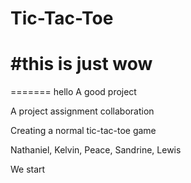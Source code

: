 # Tic-Tac-Toe


#this is just wow
=======
=======
hello A good project

A project assignment collaboration

Creating a normal tic-tac-toe game

Nathaniel, Kelvin, Peace, Sandrine, Lewis

We start
